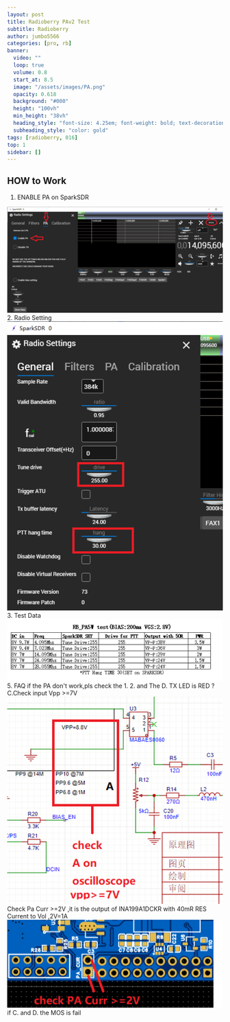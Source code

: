 ```yaml
---
layout: post
title: Radioberry PAv2 Test
subtitle: Radioberry
author: jumbo5566
categories: [pro, rb]
banner:
  video: ""
  loop: true
  volume: 0.8
  start_at: 8.5
  image: "/assets/images/PA.png"
  opacity: 0.618
  background: "#000"
  height: "100vh"
  min_height: "38vh"
  heading_style: "font-size: 4.25em; font-weight: bold; text-decoration: underline"
  subheading_style: "color: gold"
tags: [radioberry, 016]
top: 1
sidebar: []
---
```

## HOW to Work
 1. ENABLE PA on SparkSDR
<div align='center'>
<img src="/assets/images/ENABLE_PA.png" width="600">
</div>
 2. Radio Setting
 <div align='center'>
<img src="/assets/images/ENABLE_PA1.png" width="600">
</div>
 3. Test Data
  <div align='center'>
<img src="/assets/images/RB_PA.png" width="600">
</div>
 5. FAQ
 if the PA don't work,pls check the 1. 2. and The D. TX LED is RED ? 
 C.Check input Vpp >=7V 
<div align='center'>
<img src="/assets/images/A.png" width="600">
</div>
Check Pa Curr >=2V ,it is the output of INA199A1DCKR with 40mR RES Current to Vol ,2V=1A
<div align='center'>
<img src="/assets/images/B.png" width="600">
</div>
if  C. and D. the MOS is fail
